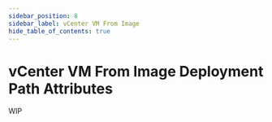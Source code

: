 ```yaml
---
sidebar_position: 8
sidebar_label: vCenter VM From Image
hide_table_of_contents: true
---
```


# vCenter VM From Image Deployment Path Attributes

WIP